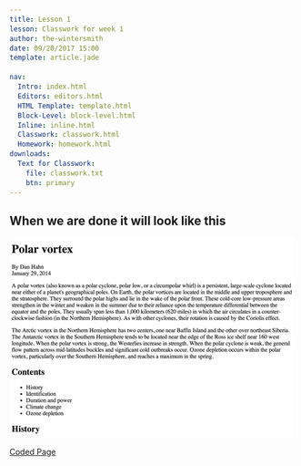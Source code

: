 ```yaml
---
title: Lesson 1
lesson: Classwork for week 1
author: the-wintersmith
date: 09/20/2017 15:00
template: article.jade

nav:
  Intro: index.html
  Editors: editors.html
  HTML Template: template.html
  Block-Level: block-level.html
  Inline: inline.html
  Classwork: classwork.html
  Homework: homework.html
downloads:
  Text for Classwork:
    file: classwork.txt
    btn: primary
---
```


## When we are done it will look like this

![](images/classwork.png)

[Coded Page](classwork-final.html)
